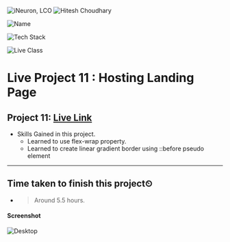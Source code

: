 
![iNeuron, LCO](https://img.shields.io/badge/iNeuron-LCO-green)
![Hitesh Choudhary](https://img.shields.io/badge/Hitesh--Choudhary-Full--stack--JS--bootcamp-red)

![Name](https://img.shields.io/badge/Project%20Made%20by-Abhijeet%20Sharma-yellow)

![Tech Stack](https://img.shields.io/badge/Tech%20Stack-HTML%20%7C%20CSS-blue)

![Live Class](https://img.shields.io/badge/Live%20Project%2011-Hosting%20Landing%20Page-brightgreen)

# Live Project 11 : Hosting Landing Page


## Project 11: [Live Link](https://live-project-11-fs-js.netlify.app/)

-   Skills Gained in this project.
    - Learned to use flex-wrap property.
    - Learned to create linear gradient border using ::before pseudo element
    
    
---

## Time taken to finish this project⏲

- >Around 5.5 hours.

#### Screenshot

![Desktop](./screenshot/Project-11.png)
